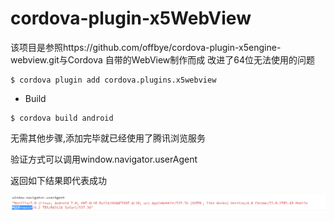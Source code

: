 
# cordova-plugin-x5WebView

该项目是参照https://github.com/offbye/cordova-plugin-x5engine-webview.git与Cordova 自带的WebView制作而成
改进了64位无法使用的问题

```
$ cordova plugin add cordova.plugins.x5webview
```

* Build
```
$ cordova build android
```

无需其他步骤,添加完毕就已经使用了腾讯浏览服务


验证方式可以调用window.navigator.userAgent

返回如下结果即代表成功

![alt text](/result.png "返回结果")
